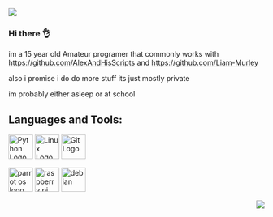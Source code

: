 ![](https://komarev.com/ghpvc/?username=lukey10129-alt)
### Hi there  👌

im a 15 year old Amateur programer that commonly works with https://github.com/AlexAndHisScripts and https://github.com/Liam-Murley

also i promise i do do more stuff its just mostly private 



im probably either asleep or at school 








## Languages and Tools:




<img src="https://upload.wikimedia.org/wikipedia/commons/c/c3/Python-logo-notext.svg" width="48" alt="Python Logo">  <img src="https://seeklogo.com/images/L/Linux_Tux-logo-C71CF0DDAA-seeklogo.com.png" width="48" alt="Linux Logo"> <img src="https://seeklogo.com/images/G/git-logo-CD8D6F1C09-seeklogo.com.png" width="48" alt="Git Logo">

<img src="https://upload.wikimedia.org/wikipedia/commons/4/45/Parrot_Logo.png" width="48" alt="parrot os logo"> <img src="https://www.raspberrypi.org/app/uploads/2011/10/Raspi-PGB001.png" width="48" alt="raspberry pi"> <img src="https://img.favpng.com/3/19/9/debian-logo-linux-ubuntu-fedora-png-favpng-gip39mvVQTYmxq8v4csuHbRy3.jpg" width="48" alt="debian">

<img align="right" src="https://github-readme-stats.vercel.app/api?username=lukey10129-alt&show_icons=true&count_private=true&hide=stars&theme=tokyonight">
